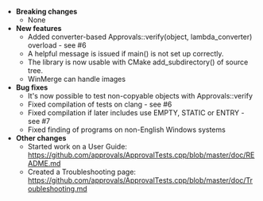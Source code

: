 * **Breaking changes**
    * None
* **New features**
    * Added converter-based Approvals::verify(object, lambda_converter) overload - see #6
    * A helpful message is issued if main() is not set up correctly.
    * The library is now usable with CMake add_subdirectory() of source tree.
    * WinMerge can handle images
* **Bug fixes**
    * It's now possible to test non-copyable objects with Approvals::verify
    * Fixed compilation of tests on clang - see #6
    * Fixed compilation if later includes use EMPTY, STATIC or ENTRY - see #7
    * Fixed finding of programs on non-English Windows systems
* **Other changes**
    * Started work on a User Guide: https://github.com/approvals/ApprovalTests.cpp/blob/master/doc/README.md
    * Created a Troubleshooting page: https://github.com/approvals/ApprovalTests.cpp/blob/master/doc/Troubleshooting.md
